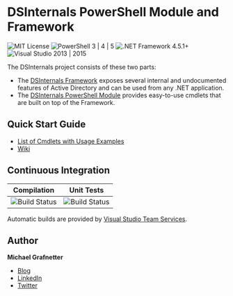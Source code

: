 DSInternals PowerShell Module and Framework
===========================================

![MIT License](https://img.shields.io/badge/License-MIT-green.svg) ![PowerShell 3 | 4 | 5](https://img.shields.io/badge/PowerShell-3%20|%204%20|%205-0000FF.svg) ![.NET Framework 4.5.1+](https://img.shields.io/badge/.NET%20Framework-4.5.1%2B-007FFF.svg) ![Visual Studio 2013 | 2015](https://img.shields.io/badge/Visual%20Studio-2013%20|%202015-383278.svg)

The DSInternals project consists of these two parts:
- The [DSInternals Framework](https://www.nuget.org/profiles/MichaelGrafnetter) exposes several internal and undocumented features of Active Directory and can be used from any .NET application.
- The [DSInternals PowerShell Module](https://www.powershellgallery.com/packages/DSInternals/) provides easy-to-use cmdlets that are built on top of the Framework. 

Quick Start Guide
-----------------
- [List of Cmdlets with Usage Examples](https://www.dsinternals.com/en/list-of-cmdlets-in-the-dsinternals-module/)
- [Wiki](https://github.com/MichaelGrafnetter/DSInternals/wiki)

Continuous Integration
----------------------

| Compilation  |  Unit Tests |
--- | ---
![Build Status](https://grafnetter.visualstudio.com/DefaultCollection/_apis/public/build/definitions/419499fa-9402-4b5b-96ad-1d9d235c1b8f/6/badge) | ![Build Status](https://grafnetter.visualstudio.com/DefaultCollection/_apis/public/build/definitions/419499fa-9402-4b5b-96ad-1d9d235c1b8f/7/badge)

Automatic builds are provided by [Visual Studio Team Services](https://www.visualstudio.com/en-us/products/visual-studio-team-services-vs.aspx).

Author
------

**Michael Grafnetter**
- [Blog](https://www.dsinternals.com/en)
- [LinkedIn](https://www.linkedin.com/in/grafnetter)
- [Twitter](https://twitter.com/mgrafnetter)
